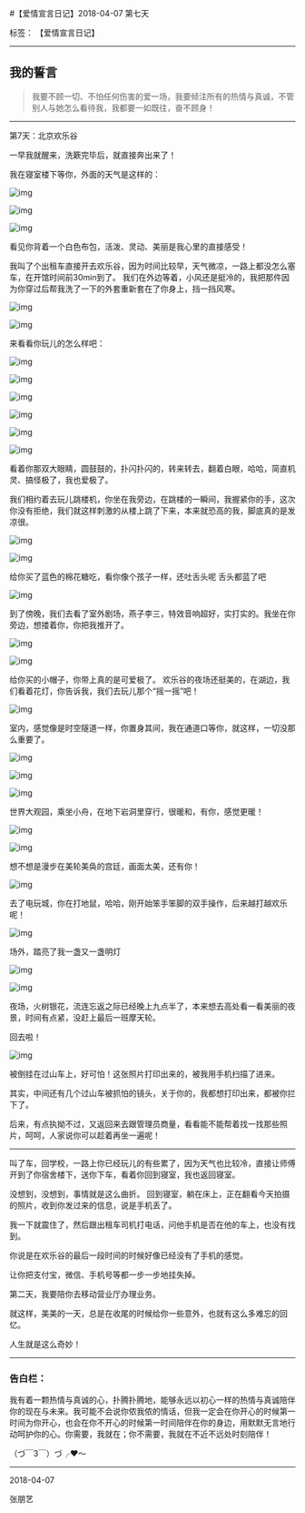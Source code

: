 ﻿#【爱情宣言日记】2018-04-07 第七天

标签： 【爱情宣言日记】

---

## 我的誓言

> 我要不顾一切、不怕任何伤害的爱一场，我要倾注所有的热情与真诚，不管别人与她怎么看待我，我都要一如既往，奋不顾身！


---

第7天：北京欢乐谷

一早我就醒来，洗簌完毕后，就直接奔出来了！

我在寝室楼下等你，外面的天气是这样的：

![img](/img/love/IMG_1695.jpg)

![img](/img/love/IMG_1697.jpg)

![img](/img/love/IMG_1698.jpg)

看见你背着一个白色布包，活泼、灵动、美丽是我心里的直接感受！

我叫了个出租车直接开去欢乐谷，因为时间比较早，天气微凉，一路上都没怎么塞车，在开馆时间前30min到了。
我们在外边等着，小风还是挺冷的，我把那件因为你穿过后帮我洗了一下的外套重新套在了你身上，挡一挡风寒。

![img](/img/love/IMG_1701.jpg)

![img](/img/love/IMG_E1702.jpg)

来看看你玩儿的怎么样吧：



![img](/img/love/IMG_1717.jpg)

![img](/img/love/IMG_1720.jpg)

![img](/img/love/IMG_1721.jpg)

![img](/img/love/IMG_1726.jpg)

![img](/img/love/IMG_1734.jpg)

![img](/img/love/IMG_1735.jpg)

看着你那双大眼睛，圆鼓鼓的，扑闪扑闪的，转来转去，翻着白眼，哈哈，简直机灵、搞怪极了，我也爱极了。


我们相约着去玩儿跳楼机，你坐在我旁边，在跳楼的一瞬间，我握紧你的手，这次你没有拒绝，我们就这样刺激的从楼上跳了下来，本来就恐高的我，脚底真的是发凉很。

![img](/img/love/IMG_1739.jpg)

![img](/img/love/IMG_E1740.jpg)

给你买了蓝色的棉花糖吃，看你像个孩子一样，还吐舌头呢
舌头都蓝了吧


![img](/img/love/IMG_1757.jpg)

到了傍晚，我们去看了室外剧场，燕子李三，特效音响超好，实打实的。我坐在你旁边，想搂着你，你把我推开了。


![img](/img/love/IMG_1762.jpg)


![img](/img/love/IMG_1765.jpg)

给你买的小帽子，你带上真的是可爱极了。
欢乐谷的夜场还挺美的，在湖边，我们看着花灯，你告诉我，我们去玩儿那个“摇一摇”吧！

![img](/img/love/IMG_1767.jpg)

室内，感觉像是时空隧道一样，你置身其间，我在通道口等你，就这样，一切没那么重要了。


![img](/img/love/IMG_1779.jpg)

![img](/img/love/IMG_1780.jpg)

![img](/img/love/IMG_1805.jpg)



世界大观园，乘坐小舟，在地下岩洞里穿行，很暖和，有你，感觉更暖！

![img](/img/love/IMG_1810.jpg)

![img](/img/love/IMG_1814.jpg)

想不想是漫步在美轮美奂的宫廷，画面太美，还有你！


![img](/img/love/IMG_1817.jpg)

去了电玩城，你在打地鼠，哈哈，刚开始笨手笨脚的双手操作，后来越打越欢乐呢！


![img](/img/love/IMG_1854.jpg)

场外，踏亮了我一盏又一盏明灯

![img](/img/love/IMG_1869.jpg)

![img](/img/love/IMG_1882.jpg)

夜场，火树银花，流连忘返之际已经晚上九点半了，本来想去高处看一看美丽的夜景，时间有点紧，没赶上最后一班摩天轮。

回去啦！


![img](/img/love/IMG_1884.jpg)

被倒挂在过山车上，好可怕！这张照片打印出来的，被我用手机扫描了进来。

其实，中间还有几个过山车被抓怕的镜头，关于你的，我都想打印出来，都被你拦下了。

后来，有点执拗不过，又返回来去跟管理员商量，看看能不能帮着找一找那些照片，呵呵，人家说你可以趁着再坐一遍呢！


-------

叫了车，回学校，一路上你已经玩儿的有些累了，因为天气也比较冷，直接让师傅开到了你宿舍楼下，送你下车，看着你回到寝室，我也返回寝室。

没想到，没想到，事情就是这么曲折。
回到寝室，躺在床上，正在翻看今天拍摄的照片，收到你发过来的信息，说是手机丢了。

我一下就震住了，然后跟出租车司机打电话，问他手机是否在他的车上，也没有找到。

你说是在欢乐谷的最后一段时间的时候好像已经没有了手机的感觉。

让你把支付宝，微信、手机号等都一步一步地挂失掉。

第二天，我要陪你去移动营业厅办理业务。

就这样，美美的一天，总是在收尾的时候给你一些意外，也就有这么多难忘的回忆。

人生就是这么奇妙！





--------------

### 告白栏：

我有着一颗热情与真诚的心，扑腾扑腾地，能够永远以初心一样的热情与真诚陪伴你的现在与未来。我可能不会说你侬我侬的情话，但我一定会在你开心的时候第一时间为你开心，也会在你不开心的时候第一时间陪伴在你的身边，用默默无言地行动呵护你的心。你需要，我就在；你不需要，我就在不近不远处时刻陪伴！

（づ￣3￣）づ╭❤～


----------

2018-04-07

张朋艺 